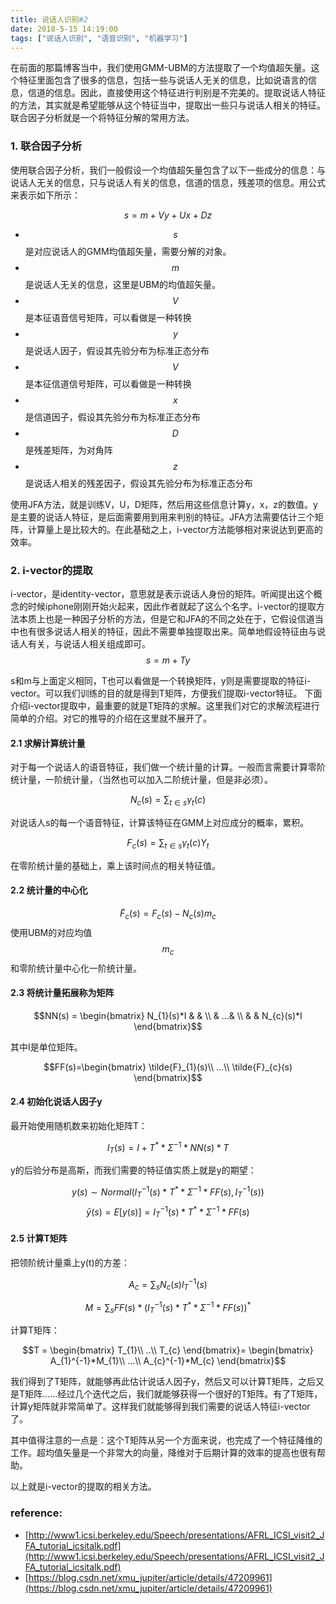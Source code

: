 ```yaml
---
title: 说话人识别#2
date: 2018-5-15 14:19:00
tags: ["说话人识别", "语音识别", "机器学习"]
---
```

在前面的那篇博客当中，我们使用GMM-UBM的方法提取了一个均值超矢量。这个特征里面包含了很多的信息，包括一些与说话人无关的信息，比如说语言的信息，信道的信息。因此，直接使用这个特征进行判别是不完美的。提取说话人特征的方法，其实就是希望能够从这个特征当中，提取出一些只与说话人相关的特征。联合因子分析就是一个将特征分解的常用方法。

### 1. 联合因子分析
使用联合因子分析，我们一般假设一个均值超矢量包含了以下一些成分的信息：与说话人无关的信息，只与说话人有关的信息，信道的信息，残差项的信息。用公式来表示如下所示：

$$ s = m + Vy + Ux + Dz$$

* $$s$$是对应说话人的GMM均值超矢量，需要分解的对象。
* $$m$$是说话人无关的信息，这里是UBM的均值超矢量。
* $$V$$是本征语音信号矩阵，可以看做是一种转换
* $$y$$是说话人因子，假设其先验分布为标准正态分布
* $$V$$是本征信道信号矩阵，可以看做是一种转换
* $$x$$是信道因子，假设其先验分布为标准正态分布
* $$D$$是残差矩阵，为对角阵
* $$z$$是说话人相关的残差因子，假设其先验分布为标准正态分布

使用JFA方法，就是训练V，U，D矩阵，然后用这些信息计算y，x，z的数值。y是主要的说话人特征，是后面需要用到用来判别的特征。JFA方法需要估计三个矩阵，计算量上是比较大的。在此基础之上，i-vector方法能够相对来说达到更高的效率。

### 2. i-vector的提取
i-vector，是identity-vector，意思就是表示说话人身份的矩阵。听闻提出这个概念的时候iphone刚刚开始火起来，因此作者就起了这么个名字。i-vector的提取方法本质上也是一种因子分析的方法，但是它和JFA的不同之处在于，它假设信道当中也有很多说话人相关的特征，因此不需要单独提取出来。简单地假设特征由与说话人有关，与说话人相关组成即可。
$$ s = m + Ty$$

s和m与上面定义相同，T也可以看做是一个转换矩阵，y则是需要提取的特征i-vector。可以我们训练的目的就是得到T矩阵，方便我们提取i-vector特征。
下面介绍i-vector提取中，最重要的就是T矩阵的求解。这里我们对它的求解流程进行简单的介绍。对它的推导的介绍在这里就不展开了。

#### 2.1 求解计算统计量
对于每一个说话人的语音特征，我们做一个统计量的计算。一般而言需要计算零阶统计量，一阶统计量，（当然也可以加入二阶统计量，但是非必须）。

$$N_{c}(s)=\sum_{t\in s}\gamma_{t}(c)$$

对说话人s的每一个语音特征，计算该特征在GMM上对应成分的概率，累积。

$$F_{c}(s)=\sum_{t\in s}\gamma_{t}(c)Y_{t}$$

在零阶统计量的基础上，乘上该时间点的相关特征值。

#### 2.2 统计量的中心化

$$\tilde{F}_{c}(s)=F_{c}(s)-N_{c}(s)m_{c}$$
使用UBM的对应均值$$m_{c}$$和零阶统计量中心化一阶统计量。

#### 2.3 将统计量拓展称为矩阵

$$NN(s) = \begin{bmatrix}
N_{1}(s)*I &  & \\ 
 &  ...& \\ 
 &  & N_{c}(s)*I
\end{bmatrix}$$

其中I是单位矩阵。

$$FF(s)=\begin{bmatrix}
\tilde{F}_{1}(s)\\ 
...\\ 
\tilde{F}_{c}(s)
\end{bmatrix}$$

#### 2.4 初始化说话人因子y

最开始使用随机数来初始化矩阵T：

$$ I_{T}(s)=I+T^{*}*\Sigma^{-1}*NN(s)*T $$

y的后验分布是高斯，而我们需要的特征值实质上就是y的期望：

$$ y(s)\sim Normal(I_{T}^{-1}(s)*T^{*}*\Sigma^{-1}*FF(s),I_{T}^{-1}(s)) $$
$$ \bar{y}(s)=E[y(s)]=I_{T}^{-1}(s)*T^{*}*\Sigma^{-1}*FF(s)$$

#### 2.5 计算T矩阵

把领阶统计量乘上y(t)的方差：

$$A_{c}=\sum_{s}N_{c}(s)l_{T}^{-1}(s)$$

$$M=\sum_{s}FF(s)*(I_{T}^{-1}(s)*T^{*}*\Sigma^{-1}*FF(s))^{*}$$

计算T矩阵：

$$T = \begin{bmatrix}
T_{1}\\ 
..\\ 
T_{c}
\end{bmatrix}= \begin{bmatrix}
A_{1}^{-1}*M_{1}\\ 
...\\ 
A_{c}^{-1}*M_{c}
\end{bmatrix}$$

我们得到了T矩阵，就能够再此估计说话人因子y，然后又可以计算T矩阵，之后又是T矩阵......经过几个迭代之后，我们就能够获得一个很好的T矩阵。有了T矩阵，计算y矩阵就非常简单了。这样我们就能够得到我们需要的说话人特征i-vector了。

其中值得注意的一点是：这个T矩阵从另一个方面来说，也完成了一个特征降维的工作。超均值矢量是一个非常大的向量，降维对于后期计算的效率的提高也很有帮助。

以上就是i-vector的提取的相关方法。

### reference:
* [http://www1.icsi.berkeley.edu/Speech/presentations/AFRL_ICSI_visit2_JFA_tutorial_icsitalk.pdf](http://www1.icsi.berkeley.edu/Speech/presentations/AFRL_ICSI_visit2_JFA_tutorial_icsitalk.pdf)
* [https://blog.csdn.net/xmu_jupiter/article/details/47209961](https://blog.csdn.net/xmu_jupiter/article/details/47209961)
